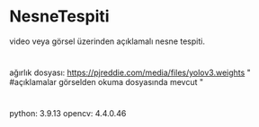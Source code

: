 # NesneTespiti
video veya görsel üzerinden açıklamalı nesne tespiti.
#
ağırlık dosyası: https://pjreddie.com/media/files/yolov3.weights
"
#açıklamalar görselden okuma dosyasında mevcut
"
#
python: 3.9.13
opencv: 4.4.0.46
